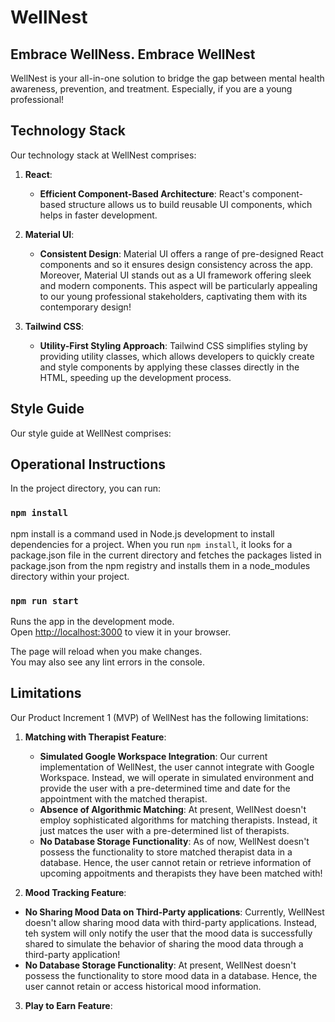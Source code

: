 # WellNest 

## Embrace WellNess. Embrace WellNest

WellNest is your all-in-one solution to bridge the gap between mental health awareness, prevention, and treatment. Especially, if you are a young professional!

## Technology Stack

Our technology stack at WellNest comprises:

1. **React**:  
    - **Efficient Component-Based Architecture**: React's component-based structure allows us to build reusable UI components, which helps in faster development. 

2. **Material UI**:  
    - **Consistent Design**: Material UI offers a range of pre-designed React components and so it ensures design consistency across the app. Moreover, Material UI stands out as a UI framework offering sleek and modern components. This aspect will be particularly appealing to our young professional stakeholders, captivating them with its contemporary design!

3. **Tailwind CSS**:  
    - **Utility-First Styling Approach**: Tailwind CSS simplifies styling by providing utility classes, which allows developers to quickly create and style components by applying these classes directly in the HTML, speeding up the development process.

## Style Guide

Our style guide at WellNest comprises:

## Operational Instructions

In the project directory, you can run:

### `npm install`

npm install is a command used in Node.js development to install dependencies for a project. When you run `npm install`, it looks for a package.json file in the current directory and fetches the packages listed in package.json from the npm registry and installs them in a node_modules directory within your project. 

### `npm run start`

Runs the app in the development mode.\
Open [http://localhost:3000](http://localhost:3000) to view it in your browser.

The page will reload when you make changes.\
You may also see any lint errors in the console.

## Limitations

Our Product Increment 1 (MVP) of WellNest has the following limitations:

1. **Matching with Therapist Feature**: 

    - **Simulated Google Workspace Integration**: Our current implementation of WellNest, the user cannot integrate with Google Workspace. Instead, we will operate in simulated environment and provide the user with a pre-determined time and date for the appointment with the matched therapist.  
    - **Absence of Algorithmic Matching**: At present, WellNest doesn't employ sophisticated algorithms for matching therapists. Instead, it just matces the user with a pre-determined list of therapists.  
    - **No Database Storage Functionality**: As of now, WellNest doesn't possess the functionality to store matched therapist data in a database. Hence, the user cannot retain or retrieve information of upcoming appoitments and therapists they have been matched with!  

2. **Mood Tracking Feature**: 
 - **No Sharing Mood Data on Third-Party applications**: Currently, WellNest doesn't allow sharing mood data with third-party applications. Instead, teh system will only notify the user that the mood data is successfully shared to simulate the behavior of sharing the mood data through a third-party application!
 - **No Database Storage Functionality**: At present, WellNest doesn't possess the functionality to store mood data in a database. Hence, the user cannot retain or access historical mood information.

3. **Play to Earn Feature**: 